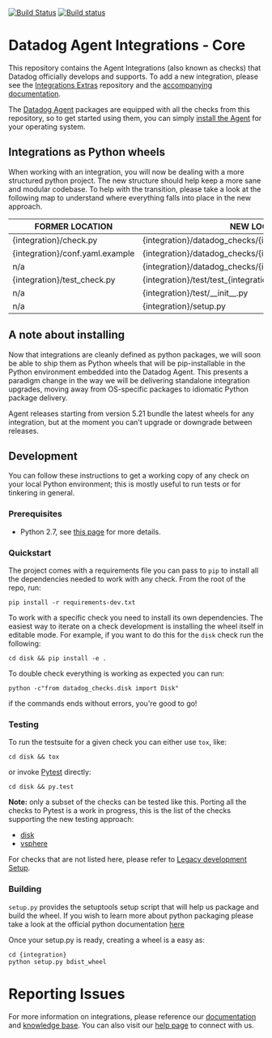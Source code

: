 [![Build Status](https://travis-ci.org/DataDog/integrations-core.svg?branch=master)](https://travis-ci.org/DataDog/integrations-core)
[![Build status](https://ci.appveyor.com/api/projects/status/8w4s2bilp48n43gw?svg=true)](https://ci.appveyor.com/project/Datadog/integrations-core)

# Datadog Agent Integrations - Core

This repository contains the Agent Integrations (also known as checks) that Datadog
officially develops and supports. To add a new integration, please see the [Integrations Extras](https://github.com/DataDog/integrations-extras)
repository and the [accompanying documentation](https://docs.datadoghq.com/developers/integrations/integration_sdk/).

The [Datadog Agent](https://github.com/DataDog/datadog-agent) packages are equipped
with all the checks from this repository, so to get started using them, you can
simply [install the Agent](https://docs.datadoghq.com/agent/) for your operating
system.

## Integrations as Python wheels

When working with an integration, you will now be dealing with a more structured
python project. The new structure should help keep a more sane and modular codebase.
To help with the transition, please take a look at the following map to understand
where everything falls into place in the new approach.

| FORMER LOCATION | NEW LOCATION |
| --------------- | ------------ |
| {integration}/check.py | {integration}/datadog_checks/{integration}/{integration}.py |
| {integration}/conf.yaml.example | {integration}/datadog_checks/{integration}/conf.yaml.example |
| n/a | {integration}/datadog_checks/{integration}/\_\_init\_\_.py |
| {integration}/test_check.py | {integration}/test/test_{integration}.py |
| n/a | {integration}/test/\_\_init\_\_.py |
| n/a | {integration}/setup.py |

## A note about installing

Now that integrations are cleanly defined as python packages, we will soon be able
to ship them as Python wheels that will be pip-installable in the Python environment
embedded into the Datadog Agent. This presents a paradigm change in the way we will
be delivering standalone integration upgrades, moving away from OS-specific packages
to idiomatic Python package delivery.

Agent releases starting from version 5.21 bundle the latest wheels for any
integration, but at the moment you can't upgrade or downgrade between releases.

## Development

You can follow these instructions to get a working copy of any check on your
local Python environment; this is mostly useful to run tests or for tinkering in
general.

### Prerequisites

 * Python 2.7, see [this page](docs/dev/python.md) for more details.

### Quickstart

The project comes with a requirements file you can pass to `pip` to install all
the dependencies needed to work with any check. From the root of the repo, run:
```
pip install -r requirements-dev.txt
```

To work with a specific check you need to install its own dependencies. The easiest
way to iterate on a check development is installing the wheel itself in editable mode.
For example, if you want to do this for the `disk` check run the following:
```
cd disk && pip install -e .
```

To double check everything is working as expected you can run:
```
python -c"from datadog_checks.disk import Disk"
```
if the commands ends without errors, you're good to go!

### Testing

To run the testsuite for a given check you can either use `tox`, like:
```
cd disk && tox
```

or invoke [Pytest](https://docs.pytest.org/en/latest/) directly:
```
cd disk && py.test
```

**Note:** only a subset of the checks can be tested like this. Porting all the
checks to Pytest is a work in progress, this is the list of the checks supporting
the new testing approach:

 * [disk](disk)
 * [vsphere](vsphere)

For checks that are not listed here, please refer to [Legacy development Setup](docs/dev/legacy.md).

### Building

`setup.py` provides the setuptools setup script that will help us package and
build the wheel. If you wish to learn more about python packaging please take a
look at the official python documentation [here](https://packaging.python.org/tutorials/distributing-packages/)

Once your setup.py is ready, creating a wheel is a easy as:
```
cd {integration}
python setup.py bdist_wheel
```

# Reporting Issues

For more information on integrations, please reference our [documentation](http://docs.datadoghq.com)
and [knowledge base](https://help.datadoghq.com/hc/en-us). You can also visit our
[help page](http://docs.datadoghq.com/help/) to connect with us.
